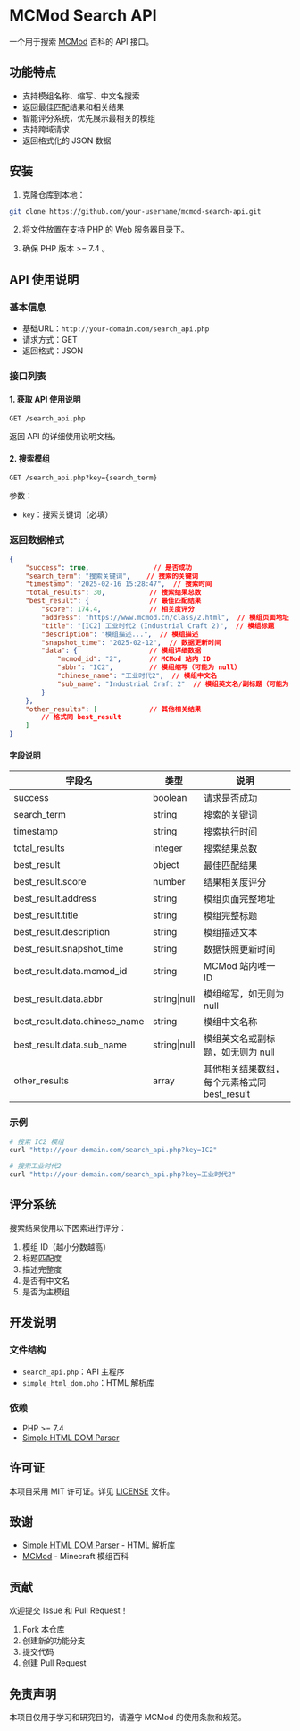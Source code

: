 # MCMod Search API

一个用于搜索 [MCMod](https://www.mcmod.cn/) 百科的 API 接口。

## 功能特点

- 支持模组名称、缩写、中文名搜索
- 返回最佳匹配结果和相关结果
- 智能评分系统，优先展示最相关的模组
- 支持跨域请求
- 返回格式化的 JSON 数据

## 安装

1. 克隆仓库到本地：
```bash
git clone https://github.com/your-username/mcmod-search-api.git
```

2. 将文件放置在支持 PHP 的 Web 服务器目录下。

3. 确保 PHP 版本 >= 7.4 。

## API 使用说明

### 基本信息
- 基础URL：`http://your-domain.com/search_api.php`
- 请求方式：GET
- 返回格式：JSON

### 接口列表

#### 1. 获取 API 使用说明
```
GET /search_api.php
```

返回 API 的详细使用说明文档。

#### 2. 搜索模组
```
GET /search_api.php?key={search_term}
```

参数：
- `key`：搜索关键词（必填）

### 返回数据格式

```json
{
    "success": true,                // 是否成功
    "search_term": "搜索关键词",    // 搜索的关键词
    "timestamp": "2025-02-16 15:28:47",  // 搜索时间
    "total_results": 30,           // 搜索结果总数
    "best_result": {               // 最佳匹配结果
        "score": 174.4,            // 相关度评分
        "address": "https://www.mcmod.cn/class/2.html",  // 模组页面地址
        "title": "[IC2] 工业时代2 (Industrial Craft 2)",  // 模组标题
        "description": "模组描述...",  // 模组描述
        "snapshot_time": "2025-02-12",  // 数据更新时间
        "data": {                  // 模组详细数据
            "mcmod_id": "2",       // MCMod 站内 ID
            "abbr": "IC2",         // 模组缩写（可能为 null）
            "chinese_name": "工业时代2",  // 模组中文名
            "sub_name": "Industrial Craft 2"  // 模组英文名/副标题（可能为 null）
        }
    },
    "other_results": [             // 其他相关结果
        // 格式同 best_result
    ]
}
```

#### 字段说明

| 字段名 | 类型 | 说明 |
|--------|------|------|
| success | boolean | 请求是否成功 |
| search_term | string | 搜索的关键词 |
| timestamp | string | 搜索执行时间 |
| total_results | integer | 搜索结果总数 |
| best_result | object | 最佳匹配结果 |
| best_result.score | number | 结果相关度评分 |
| best_result.address | string | 模组页面完整地址 |
| best_result.title | string | 模组完整标题 |
| best_result.description | string | 模组描述文本 |
| best_result.snapshot_time | string | 数据快照更新时间 |
| best_result.data.mcmod_id | string | MCMod 站内唯一 ID |
| best_result.data.abbr | string\|null | 模组缩写，如无则为 null |
| best_result.data.chinese_name | string | 模组中文名称 |
| best_result.data.sub_name | string\|null | 模组英文名或副标题，如无则为 null |
| other_results | array | 其他相关结果数组，每个元素格式同 best_result |

### 示例

```bash
# 搜索 IC2 模组
curl "http://your-domain.com/search_api.php?key=IC2"

# 搜索工业时代2
curl "http://your-domain.com/search_api.php?key=工业时代2"
```

## 评分系统

搜索结果使用以下因素进行评分：
1. 模组 ID（越小分数越高）
2. 标题匹配度
3. 描述完整度
4. 是否有中文名
5. 是否为主模组

## 开发说明

### 文件结构
- `search_api.php`：API 主程序
- `simple_html_dom.php`：HTML 解析库

### 依赖
- PHP >= 7.4
- [Simple HTML DOM Parser](http://simplehtmldom.sourceforge.net/)

## 许可证

本项目采用 MIT 许可证。详见 [LICENSE](LICENSE) 文件。

## 致谢

- [Simple HTML DOM Parser](http://simplehtmldom.sourceforge.net/) - HTML 解析库
- [MCMod](https://www.mcmod.cn/) - Minecraft 模组百科

## 贡献

欢迎提交 Issue 和 Pull Request！

1. Fork 本仓库
2. 创建新的功能分支
3. 提交代码
4. 创建 Pull Request

## 免责声明

本项目仅用于学习和研究目的，请遵守 MCMod 的使用条款和规范。